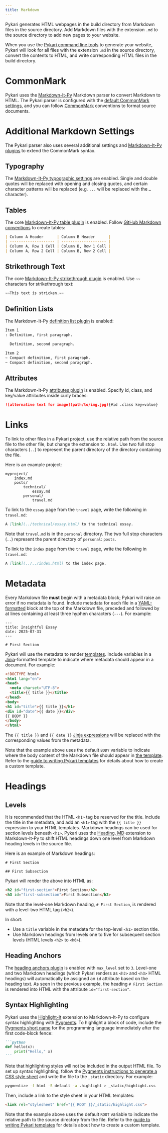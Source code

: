 ```yaml
---
title: Markdown
---
```


Pykari generates HTML webpages in the build directory from Markdown files in the source directory. Add Markdown files with the extension `.md` to the source directory to add new pages to your website.

When you use the [Pykari command line tools](cli.html) to generate your website, Pykari will look for all files with the extension `.md` in the source directory, convert the contents to HTML, and write corresponding HTML files in the build directory.

# CommonMark

Pykari uses the [Markdown-It-Py][mditpy] Markdown parser to convert Markdown to HTML. The Pykari parser is configured with the [default CommonMark settings][mditpy-commonmark], and you can follow [CommonMark][commonmark] conventions to format source documents.

# Additional Markdown Settings

The Pykari parser also uses several additional settings and [Markdown-It-Py plugins][mditpy-plugins] to extend the CommonMark syntax.

## Typography

The [Markdown-It-Py typographic settings][mditpy-typography] are enabled. Single and double quotes will be replaced with opening and closing quotes, and certain character patterns will be replaced (e.g. `...` will be replaced with the `…` character).

## Tables

The core [Markdown-It-Py table plugin][mditpy-core-plugins] is enabled. Follow [GitHub Markdown conventions][gh-tables] to create tables:

```markdown
| Column A Header      | Column B Header      |
| -------------------- | -------------------- |
| Column A, Row 1 Cell | Column B, Row 1 Cell |
| Column A, Row 2 Cell | Column B, Row 2 Cell |
```

## Strikethrough Text

The core [Markdown-It-Py strikethrough plugin][mditpy-core-plugins] is enabled. Use `~~` characters for strikethrough text:

```markdown
~~This text is stricken.~~
```

## Definition Lists

The Markdown-It-Py [definition list plugin][mditpy-deflist] is enabled:


```markdown
Item 1
: Definition, first paragraph.

  Definition, second paragraph.

Item 2
~ Compact definition, first paragraph.
~ Compact definition, second paragraph.
```

## Attributes

The Markdown-It-Py [attributes plugin][mditpy-attrs] is enabled. Specify id, class, and key/value attributes inside curly braces:

```markdown
![alternative text for image](path/to/img.jpg){#id .class key=value}
```


# Links

To link to other files in a Pykari project, use the relative path from the source file to the other file, but change the extension to `.html`. Use two full stop characters (`..`) to represent the parent directory of the directory containing the file.

Here is an example project:

```
myproject/
    index.md
    posts/
        technical/
            essay.md
        personal/
            travel.md
```

To link to the `essay` page from the `travel` page, write the following in `travel.md`:

```markdown
A [link](../technical/essay.html) to the technical essay.
```

Note that `travel.md` is in the `personal` directory. The two full stop characters (`..`) represent the parent directory of `personal`: `posts`.

To link to the `index` page from the `travel` page, write the following in `travel.md`:

```markdown
A [link](../../index.html) to the index page.
```

# Metadata

Every Markdown file **must** begin with a metadata block; Pykari will raise an error if no metadata is found. Include metadata for each file in a [YAML-formatted][yaml] block at the top of the Markdown file, preceded and followed by at lines containing at least three hyphen characters (`---`). For example:

```
---
title: Insightful Essay
date: 2025-07-31
---

# First Section
```

Pykari will use the metadata to render [templates](static.html#templates). Include variables in a [Jinja][jinja]-formatted template to indicate where metadata should appear in a document. For example:

```html
<!DOCTYPE html>
<html lang="en">
<head>
  <meta charset="UTF-8">
  <title>{{ title }}</title>
</head>
<body>
<h1 id="title">{{ title }}</h1>
<div id="date">{{ date }}</div>
{{ BODY }}
</body>
</html>
```

The `{{ title }}` and `{{ date }}` [Jinja expressions][jinja-expr] will be replaced with the corresponding values from the metadata.

Note that the example above uses the default `BODY` variable to indicate where the body content of the Markdown file should appear in [the template](static.html#templates). Refer to the [guide to writing Pykari templates](../howto/howto-template.html) for details about how to create a custom template.

# Headings

## Levels

It is recommended that the HTML `<h1>` tag be reserved for the title. Include the title in the metadata, and add an `<h1>` tag with the `{{ title }}` expression to your HTML templates. Markdown headings can be used for section levels beneath `<h1>`. Pykari uses the [Heading, MD][headingmd] extension to Markdown-It-Py to shift HTML headings down one level from Markdown heading levels in the source file.

Here is an example of Markdown headings:

```
# First Section

## First Subsection
```

Pykari will render the above into HTML as:

```html
<h2 id="first-section">First Section</h2>
<h3 id="first-subsection">First Subsection</h2>
```

Note that the level-one Markdown heading, `# First Section`, is rendered with a level-two HTML tag (`<h2>`).

In short:

- Use a `title` variable in the metadata for the top-level `<h1>` section title.
- Use Markdown headings from levels one to five for subsequent section levels (HTML levels `<h2>` to `<h6>`).

## Heading Anchors

The [heading anchors plugin][mditpy-anchors] is enabled with `max_level` set to `3`. Level-one and two Markdown headings (which Pykari renders as `<h2>` and `<h3>` HTML headings) will automatically be assigned an `id` attribute based on the heading text. As seen in the previous example, the heading `# First Section` is rendered into HTML with the attribute `id="first-section"`.

## Syntax Highlighting

Pykari uses the [Highlight-It][hlit] extension to Markdown-It-Py to configure syntax highlighting with [Pygments][pygments]. To highlight a block of code, include the [Pygments short name][pygments-names] for the programming language immediately after the first code-block fence:

``````markdown
```python
def hello(x):
    print("Hello," x)
```
``````

Note that highlighting styles will not be included in the output HTML file. To set up syntax highlighting, follow the [Pygments instructions to generate a CSS style sheet][pygments-gen-styles] and write the file to the `_static` directory. For example:

```bash
pygmentize -f html -S default -a .highlight > _static/highlight.css
```

Then, include a link to the style sheet in your HTML templates:

```html
<link rel="stylesheet" href="{{ ROOT }}/_static/highlight.css">
```

Note that the example above uses the default `ROOT` variable to indicate the relative path to the source directory from the file. Refer to the [guide to writing Pykari templates](../howto/howto-template.html) for details about how to create a custom template.

[commonmark]: https://commonmark.org/
[gh-tables]: https://docs.github.com/en/get-started/writing-on-github/working-with-advanced-formatting/organizing-information-with-tables
[headingmd]: https://github.com/elijahgreenstein/headingmd
[hlit]: https://github.com/elijahgreenstein/highlight-it
[jinja]: https://jinja.palletsprojects.com/en/stable/
[jinja-expr]: https://jinja.palletsprojects.com/en/stable/templates/#expressions
[mditpy-anchors]: https://mdit-py-plugins.readthedocs.io/en/latest/#heading-anchors
[mditpy-attrs]: https://mdit-py-plugins.readthedocs.io/en/latest/#attributes
[mditpy-commonmark]: https://markdown-it-py.readthedocs.io/en/latest/using.html#the-parser
[mditpy-core-plugins]: https://markdown-it-py.readthedocs.io/en/latest/plugins.html
[mditpy-deflist]: https://mdit-py-plugins.readthedocs.io/en/latest/#definition-lists
[mditpy-footnote]: https://mdit-py-plugins.readthedocs.io/en/latest/#footnotes
[mditpy-frontmatter]: https://mdit-py-plugins.readthedocs.io/en/latest/#front-matter
[mditpy-plugins]: https://mdit-py-plugins.readthedocs.io/en/latest/
[mditpy-typography]: https://markdown-it-py.readthedocs.io/en/latest/using.html#typographic-components
[mditpy]: https://markdown-it-py.readthedocs.io/en/latest/
[pygments]: https://pygments.org/
[pygments-gen-styles]: https://pygments.org/docs/cmdline/#generating-styles
[pygments-names]: https://pygments.org/languages/
[pykari]: https://github.com/elijahgreenstein/pykari
[yaml]: https://yaml.org/
